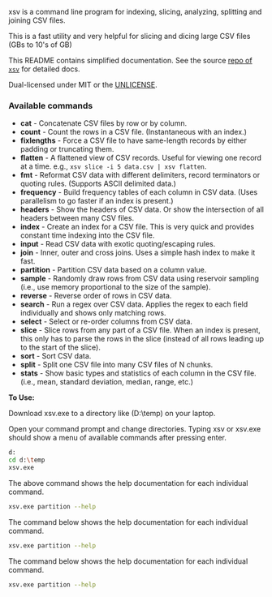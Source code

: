 xsv is a command line program for indexing, slicing, analyzing, splitting
and joining CSV files.

This is a fast utility and very helpful for slicing and dicing large CSV files (GBs to 10's of GB)

This README contains simplified documentation. See the source
[repo of `xsv`](https://github.com/BurntSushi/xsv) for detailed docs.

Dual-licensed under MIT or the [UNLICENSE](https://unlicense.org).


### Available commands

* **cat** - Concatenate CSV files by row or by column.
* **count** - Count the rows in a CSV file. (Instantaneous with an index.)
* **fixlengths** - Force a CSV file to have same-length records by either
  padding or truncating them.
* **flatten** - A flattened view of CSV records. Useful for viewing one record
  at a time. e.g., `xsv slice -i 5 data.csv | xsv flatten`.
* **fmt** - Reformat CSV data with different delimiters, record terminators
  or quoting rules. (Supports ASCII delimited data.)
* **frequency** - Build frequency tables of each column in CSV data. (Uses
  parallelism to go faster if an index is present.)
* **headers** - Show the headers of CSV data. Or show the intersection of all
  headers between many CSV files.
* **index** - Create an index for a CSV file. This is very quick and provides
  constant time indexing into the CSV file.
* **input** - Read CSV data with exotic quoting/escaping rules.
* **join** - Inner, outer and cross joins. Uses a simple hash index to make it
  fast.
* **partition** - Partition CSV data based on a column value.
* **sample** - Randomly draw rows from CSV data using reservoir sampling (i.e.,
  use memory proportional to the size of the sample).
* **reverse** - Reverse order of rows in CSV data.
* **search** - Run a regex over CSV data. Applies the regex to each field
  individually and shows only matching rows.
* **select** - Select or re-order columns from CSV data.
* **slice** - Slice rows from any part of a CSV file. When an index is present,
  this only has to parse the rows in the slice (instead of all rows leading up
  to the start of the slice).
* **sort** - Sort CSV data.
* **split** - Split one CSV file into many CSV files of N chunks.
* **stats** - Show basic types and statistics of each column in the CSV file.
  (i.e., mean, standard deviation, median, range, etc.)

**To Use:**

Download xsv.exe to a directory like (D:\temp) on your laptop. 

Open your command prompt and change directories. Typing xsv or xsv.exe should show a menu of available commands after pressing enter.
```bash
d:
cd d:\temp
xsv.exe
```

The above command shows the help documentation for each individual command.
```bash
xsv.exe partition --help
```

The command below shows the help documentation for each individual command.
```bash
xsv.exe partition --help
```

The command below shows the help documentation for each individual command.
```bash
xsv.exe partition --help
```


